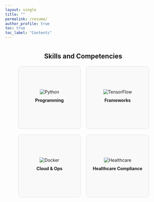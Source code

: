 ```yaml
---
layout: single
title: ""
permalink: /resume/
author_profile: true
toc: true
toc_label: "Contents"
---
```

<div style="margin: 40px 0;">
  <h2 style="text-align: center;">Skills and Competencies</h2>

  <!-- Flip Cards Section -->
  <div style="display: flex; flex-wrap: wrap; gap: 20px; justify-content: center; margin-top: 20px;">
    <!-- Card 1 -->
    <div class="flip-card">
      <div class="flip-card-inner">
        <div class="flip-card-front">
          <img src="https://img.icons8.com/color/48/000000/python.png" alt="Python">
          <h4>Programming</h4>
        </div>
        <div class="flip-card-back">
          <p>Python, R, SQL, C++, MATLAB</p>
        </div>
      </div>
    </div>
    <!-- Card 2 -->
    <div class="flip-card">
      <div class="flip-card-inner">
        <div class="flip-card-front">
          <img src="https://img.icons8.com/color/48/000000/tensorflow.png" alt="TensorFlow">
          <h4>Frameworks</h4>
        </div>
        <div class="flip-card-back">
          <p>TensorFlow, PyTorch, Keras, SciKit-Learn, Hugging Face Transformers</p>
        </div>
      </div>
    </div>
    <!-- Card 3 -->
    <div class="flip-card">
      <div class="flip-card-inner">
        <div class="flip-card-front">
          <img src="https://img.icons8.com/color/48/000000/docker.png" alt="Docker">
          <h4>Cloud & Ops</h4>
        </div>
        <div class="flip-card-back">
          <p>AWS, Docker, MLOps, CI/CD, Compute Canada Cloud</p>
        </div>
      </div>
    </div>
    <!-- Card 4 -->
    <div class="flip-card">
      <div class="flip-card-inner">
        <div class="flip-card-front">
          <img src="https://img.icons8.com/color/48/000000/health-data.png" alt="Healthcare">
          <h4>Healthcare Compliance</h4>
        </div>
        <div class="flip-card-back">
          <p>EHR, EMR, HIPAA, FDA, HL7 Standards</p>
        </div>
      </div>
    </div>
  </div>
</div>

<!-- CSS for Flip Cards -->
<style>
  .flip-card {
    background-color: transparent;
    width: 200px;
    height: 200px;
    perspective: 1000px;
  }
  .flip-card-inner {
    position: relative;
    width: 100%;
    height: 100%;
    text-align: center;
    transition: transform 0.6s;
    transform-style: preserve-3d;
  }
  .flip-card:hover .flip-card-inner {
    transform: rotateY(180deg);
  }
  .flip-card-front, .flip-card-back {
    position: absolute;
    width: 100%;
    height: 100%;
    backface-visibility: hidden;
    display: flex;
    align-items: center;
    justify-content: center;
    flex-direction: column;
    border: 1px solid #ddd;
    border-radius: 10px;
  }
  .flip-card-front {
    background-color: #f9f9f9;
  }
  .flip-card-back {
    background-color: #4caf50;
    color: white;
    transform: rotateY(180deg);
  }
  
.flip-card img {
  max-width: 100%;
  height: auto;
}
  h4 {
    margin: 10px 0;
  }
  p {
    padding: 0 10px;
  }
</style>
